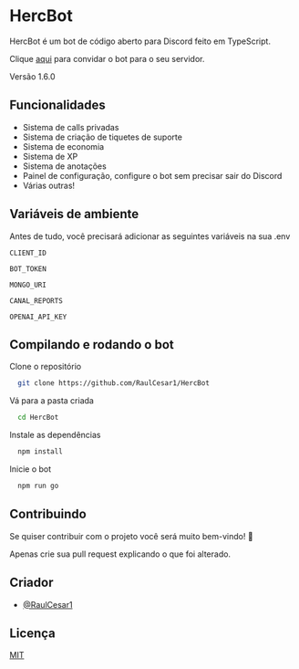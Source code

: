 
# HercBot

HercBot é um bot de código aberto para Discord feito em TypeScript.

Clique [aqui](https://discord.com/api/oauth2/authorize?client_id=998826027117719694&permissions=8&scope=bot%20applications.commands) para convidar o bot para o seu servidor.

Versão 1.6.0
## Funcionalidades

- Sistema de calls privadas
- Sistema de criação de tiquetes de suporte
- Sistema de economia
- Sistema de XP
- Sistema de anotações
- Painel de configuração, configure o bot sem precisar sair do Discord
- Várias outras!

## Variáveis de ambiente

Antes de tudo, você precisará adicionar as seguintes variáveis na sua .env

`CLIENT_ID`

`BOT_TOKEN`

`MONGO_URI`

`CANAL_REPORTS`

`OPENAI_API_KEY`
## Compilando e rodando o bot

Clone o repositório

```bash
  git clone https://github.com/RaulCesar1/HercBot
```

Vá para a pasta criada

```bash
  cd HercBot
```

Instale as dependências

```bash
  npm install
```

Inicie o bot

```bash
  npm run go
```


## Contribuindo

Se quiser contribuir com o projeto você será muito bem-vindo! 🤗

Apenas crie sua pull request explicando o que foi alterado.
## Criador

- [@RaulCesar1](https://www.github.com/RaulCesar1)
## Licença

[MIT](https://choosealicense.com/licenses/mit/)
